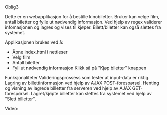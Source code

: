 Oblig3


Dette er en webapplikasjon for å bestille kinobiletter. Bruker kan velge film, antall biletter og fylle ut nødvendig informasjon. Ved hjelp av regex validerer infomasjonen og lagres og vises til kjøper. Bilett/biletter kan også slettes fra systemet.


Applikasjonen brukes ved å:
- Åpne index.html i nettleser
- Velg film
- Antall biletter
- Fyll ut nødvendig informasjon
  Klikk så på "Kjøp biletter" knappen

Funksjonaliteter
Valideringsprossess som tester at input-data er riktig.
Lagring av billettinformasjon ved hjelp av AJAX POST-forespørsel.
Henting og visning av lagrede billetter fra serveren ved hjelp av AJAX GET-forespørsel.
Lagret/kjøpte billetter kan slettes fra systemet ved hjelp av "Slett billetter".

Video: 
